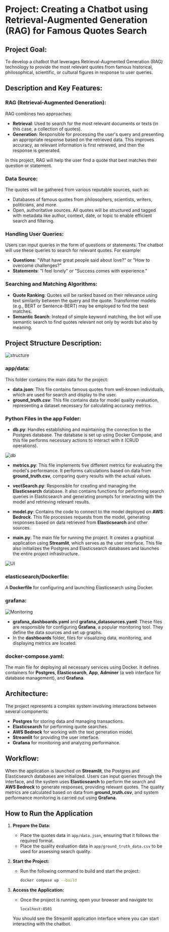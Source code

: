 # Project: Creating a Chatbot using Retrieval-Augmented Generation (RAG) for Famous Quotes Search

## Project Goal:
To develop a chatbot that leverages Retrieval-Augmented Generation (RAG) technology to provide the most relevant quotes from famous historical, philosophical, scientific, or cultural figures in response to user queries.

## Description and Key Features:

### RAG (Retrieval-Augmented Generation):
RAG combines two approaches:

- **Retrieval**: Used to search for the most relevant documents or texts (in this case, a collection of quotes).
- **Generation**: Responsible for processing the user's query and presenting an appropriate response based on the retrieved data. This improves accuracy, as relevant information is first retrieved, and then the response is generated.

In this project, RAG will help the user find a quote that best matches their question or statement.

### Data Source:
The quotes will be gathered from various reputable sources, such as:

- Databases of famous quotes from philosophers, scientists, writers, politicians, and more.
- Open, authoritative sources. All quotes will be structured and tagged with metadata like author, context, date, or topic to enable efficient search and filtering.

### Handling User Queries:
Users can input queries in the form of questions or statements. The chatbot will use these queries to search for relevant quotes. For example:

- **Questions**: "What have great people said about love?" or "How to overcome challenges?"
- **Statements**: "I feel lonely" or "Success comes with experience."

### Searching and Matching Algorithms:
- **Quote Ranking**: Quotes will be ranked based on their relevance using text similarity between the query and the quote. Transformer models (e.g., BERT or Sentence-BERT) may be employed to find the best matches.
- **Semantic Search**: Instead of simple keyword matching, the bot will use semantic search to find quotes relevant not only by words but also by meaning.


## Project Structure Description:

![structure](images/structure.jpg)

### app/data:
This folder contains the main data for the project:
- **data.json**: This file contains famous quotes from well-known individuals, which are used for search and display to the user.
- **ground_truth.csv**: This file contains data for model quality evaluation, representing a dataset necessary for calculating accuracy metrics.

### Python Files in the app Folder:
- **db.py**: Handles establishing and maintaining the connection to the Postgres database. The database is set up using Docker Compose, and this file performs necessary actions to interact with it (CRUD operations).

![db](images/db.jpg)
  
- **metrics.py**: This file implements five different metrics for evaluating the model's performance. It performs calculations based on data from **ground_truth.csv**, comparing query results with the actual values.

- **vectSearch.py**: Responsible for creating and managing the **Elasticsearch** database. It also contains functions for performing search queries in Elasticsearch and generating prompts for interacting with the model and retrieving relevant results.

- **model.py**: Contains the code to connect to the model deployed on **AWS Bedrock**. This file processes requests from the model, generating responses based on data retrieved from **Elasticsearch** and other sources.

- **main.py**: The main file for running the project. It creates a graphical application using **Streamlit**, which serves as the user interface. This file also initializes the Postgres and Elasticsearch databases and launches the entire project infrastructure.

![UI](images/streamlit.jpg)

### elasticsearch/Dockerfile:
A **Dockerfile** for configuring and launching Elasticsearch using Docker.

### grafana:
![Monitoring](images/monitoring.jpg)
- **grafana_dashboards.yaml** and **grafana_datasources.yaml**: These files are responsible for configuring **Grafana**, a popular monitoring tool. They define the data sources and set up graphs.
- In the **dashboards** folder, files for visualizing data, monitoring, and displaying metrics are located.

### docker-compose.yaml:
The main file for deploying all necessary services using Docker. It defines containers for **Postgres**, **Elasticsearch**, **App**, **Adminer** (a web interface for database management), and **Grafana**.

## Architecture:
The project represents a complex system involving interactions between several components:
- **Postgres** for storing data and managing transactions.
- **Elasticsearch** for performing quote searches.
- **AWS Bedrock** for working with the text generation model.
- **Streamlit** for providing the user interface.
- **Grafana** for monitoring and analyzing performance.

## Workflow:
When the application is launched on **Streamlit**, the Postgres and Elasticsearch databases are initialized. Users can input queries through the interface, and the system uses **Elasticsearch** to perform the search and **AWS Bedrock** to generate responses, providing relevant quotes. The quality metrics are calculated based on data from **ground_truth.csv**, and system performance monitoring is carried out using **Grafana**.

## How to Run the Application

1. **Prepare the Data:**
   - Place the quotes data in `app/data.json`, ensuring that it follows the required format.
   - Place the quality evaluation data in `app/ground_truth_data.csv` to be used for assessing search quality.

2. **Start the Project:**
   - Run the following command to build and start the project:
     ```bash
     docker compose up --build
     ```


3. **Access the Application:**
   - Once the project is running, open your browser and navigate to:
     ```
     localhost:8501
     ```

   You should see the Streamlit application interface where you can start interacting with the chatbot.




